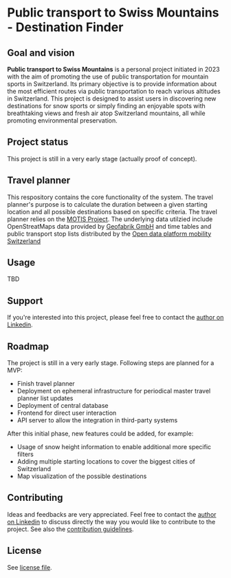 # Public transport to Swiss Mountains - Destination Finder

## Goal and vision
**Public transport to Swiss Mountains** is a personal project initiated in 2023 with the aim of promoting the use of public transportation for mountain sports in Switzerland. Its primary objective is to provide information about the most efficient routes via public transportation to reach various altitudes in Switzerland. This project is designed to assist users in discovering new destinations for snow sports or simply finding an enjoyable spots with breathtaking views and fresh air atop Switzerland mountains, all while promoting environmental preservation.

## Project status
This project is still in a very early stage (actually proof of concept).

## Travel planner
This respository contains the core functionality of the system. The travel planner's purpose is to calculate the duration between a given starting location and all possible destinations based on specific criteria. The travel planner relies on the [MOTIS Project](https://motis-project.de/). The underlying data utilzied include OpenStreatMaps data provided by [Geofabrik GmbH](https://www.geofabrik.de/) and time tables and public transport stop lists distributed by the [Open data platform mobility Switzerland](https://opentransportdata.swiss/)

## Usage
TBD

## Support
If you're interested into this project, please feel free to contact the [author on Linkedin](https://www.linkedin.com/in/hausermarc/).

## Roadmap
The project is still in a very early stage. Following steps are planned for a MVP:
- Finish travel planner
- Deployment on ephemeral infrastructure for periodical master travel planner list updates
- Deployment of central database
- Frontend for direct user interaction
- API server to allow the integration in third-party systems

After this initial phase, new features could be added, for example:
- Usage of snow height information to enable additional more specific filters
- Adding multiple starting locations to cover the biggest cities of Switzerland
- Map visualization of the possible destinations


## Contributing
Ideas and feedbacks are very appreciated. Feel free to contact the [author on Linkedin](https://www.linkedin.com/in/hausermarc/) to discuss directly the way you would like to contribute to the project. See also the [contribution guidelines](https://gitlab.com/public-transport-to-swiss-mountains/travel-planner/-/blob/main/CONTRIBUTING.md).

## License
See [license file](https://gitlab.com/public-transport-to-swiss-mountains/travel-planner/-/blob/main/LICENSE?ref_type=heads).
